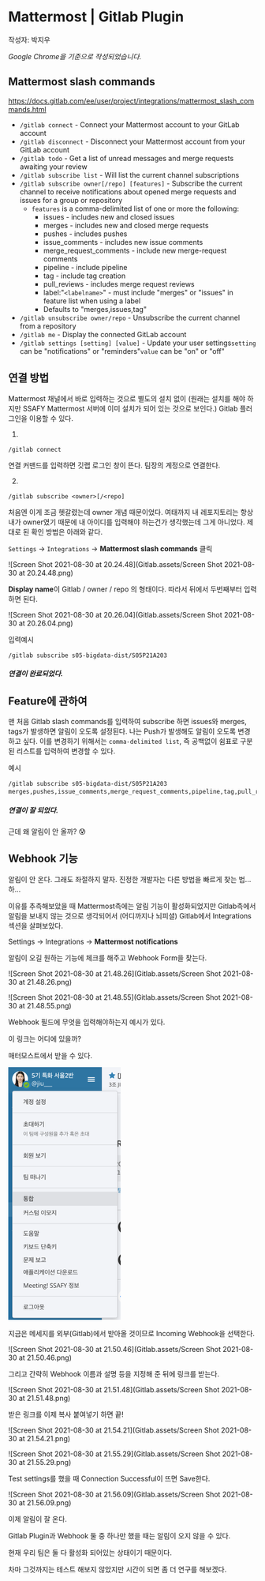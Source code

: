 # Mattermost | Gitlab Plugin

작성자: 박지우

*Google Chrome을 기준으로 작성되었습니다.*



## Mattermost slash commands

https://docs.gitlab.com/ee/user/project/integrations/mattermost_slash_commands.html

- `/gitlab connect` - Connect your Mattermost account to your GitLab account
- `/gitlab disconnect` - Disconnect your Mattermost account from your GitLab account
- `/gitlab todo` - Get a list of unread messages and merge requests awaiting your review
- `/gitlab subscribe list` - Will list the current channel subscriptions
- `/gitlab subscribe owner[/repo] [features]` - Subscribe the current channel to receive notifications about opened merge requests and issues for a group or repository
  - `features` is a comma-delimited list of one or more the following:
    - issues - includes new and closed issues
    - merges - includes new and closed merge requests
    - pushes - includes pushes
    - issue_comments - includes new issue comments
    - merge_request_comments - include new merge-request comments
    - pipeline - include pipeline
    - tag - include tag creation
    - pull_reviews - includes merge request reviews
    - label:"`<labelname>`" - must include "merges" or "issues" in feature list when using a label
    - Defaults to "merges,issues,tag"
- `/gitlab unsubscribe owner/repo` - Unsubscribe the current channel from a repository
- `/gitlab me` - Display the connected GitLab account
- `/gitlab settings [setting] [value]` - Update your user settings`setting` can be "notifications" or "reminders"`value` can be "on" or "off"



## 연결 방법

Mattermost 채널에서 바로 입력하는 것으로 별도의 설치 없이 (원래는 설치를 해야 하지만 SSAFY Mattermost 서버에 이미 설치가 되어 있는 것으로 보인다.) Gitlab 플러그인을 이용할 수 있다.

1. 

```
/gitlab connect
```

연결 커맨드를 입력하면 깃랩 로그인 창이 뜬다. 팀장의 계정으로 연결한다.



2. 

```
/gitlab subscribe <owner>[/<repo]
```

처음엔 이게 조금 헷갈렸는데 owner 개념 때문이었다. 여태까지 내 레포지토리는 항상 내가 owner였기 때문에 내 아이디를 입력해야 하는건가 생각했는데 그게 아니었다. 제대로 된 확인 방법은 아래와 같다.

`Settings` -> `Integrations` -> **Mattermost slash commands** 클릭



![Screen Shot 2021-08-30 at 20.24.48](Gitlab.assets/Screen Shot 2021-08-30 at 20.24.48.png)



**Display name**이 Gitlab / owner / repo 의 형태이다. 따라서 뒤에서 두번째부터 입력하면 된다.

![Screen Shot 2021-08-30 at 20.26.04](Gitlab.assets/Screen Shot 2021-08-30 at 20.26.04.png)

입력예시

```
/gitlab subscribe s05-bigdata-dist/S05P21A203
```



##### 연결이 완료되었다.



## Feature에 관하여

맨 처음 Gitlab slash commands를 입력하여 subscribe 하면 issues와 merges, tags가 발생하면 알림이 오도록 설정된다. 나는 Push가 발생해도 알림이 오도록 변경하고 싶다. 이를 변경하기 위해서는 `comma-delimited list`, 즉 공백없이 쉼표로 구분된 리스트를 입력하여 변경할 수 있다.

예시

```
/gitlab subscribe s05-bigdata-dist/S05P21A203 merges,pushes,issue_comments,merge_request_comments,pipeline,tag,pull_reviews
```



##### 연결이 잘 되었다.

근데 왜 알림이 안 올까? 😰



## Webhook 기능

알림이 안 온다. 그래도 좌절하지 말자. 진정한 개발자는 다른 방법을 빠르게 찾는 법... 하...

이유를 추측해보았을 때 Mattermost측에는 알림 기능이 활성화되었지만 Gitlab측에서 알림을 보내지 않는 것으로 생각되어서 (어디까지나 뇌피셜) Gitlab에서 Integrations 섹션을 살펴보았다. 

Settings -> Integrations -> **Mattermost notifications**

알림이 오길 원하는 기능에 체크를 해주고 Webhook Form을 찾는다. 

![Screen Shot 2021-08-30 at 21.48.26](Gitlab.assets/Screen Shot 2021-08-30 at 21.48.26.png)

![Screen Shot 2021-08-30 at 21.48.55](Gitlab.assets/Screen Shot 2021-08-30 at 21.48.55.png)



Webhook 필드에 무엇을 입력해야하는지 예시가 있다.

이 링크는 어디에 있을까?

매터모스트에서 받을 수 있다.

<img src="Gitlab.assets/Screen Shot 2021-08-30 at 21.50.22.png" alt="Screen Shot 2021-08-30 at 21.50.22" style="zoom:50%;" />

지금은 메세지를 외부(Gitlab)에서 받아올 것이므로 Incoming Webhook을 선택한다.



![Screen Shot 2021-08-30 at 21.50.46](Gitlab.assets/Screen Shot 2021-08-30 at 21.50.46.png)

그리고 간략히 Webhook 이름과 설명 등을 지정해 준 뒤에 링크를 받는다.

![Screen Shot 2021-08-30 at 21.51.48](Gitlab.assets/Screen Shot 2021-08-30 at 21.51.48.png)

받은 링크를 이제 복사 붙여넣기 하면 끝!

![Screen Shot 2021-08-30 at 21.54.21](Gitlab.assets/Screen Shot 2021-08-30 at 21.54.21.png)

![Screen Shot 2021-08-30 at 21.55.29](Gitlab.assets/Screen Shot 2021-08-30 at 21.55.29.png)

Test settings를 했을 때 Connection Successful이 뜨면 Save한다.



![Screen Shot 2021-08-30 at 21.56.09](Gitlab.assets/Screen Shot 2021-08-30 at 21.56.09.png)

이제 알림이 잘 온다. 



Gitlab Plugin과 Webhook 둘 중 하나만 했을 때는 알림이 오지 않을 수 있다.

현재 우리 팀은 둘 다 활성화 되어있는 상태이기 때문이다.

차마 그것까지는 테스트 해보지 않았지만 시간이 되면 좀 더 연구를 해보겠다.

